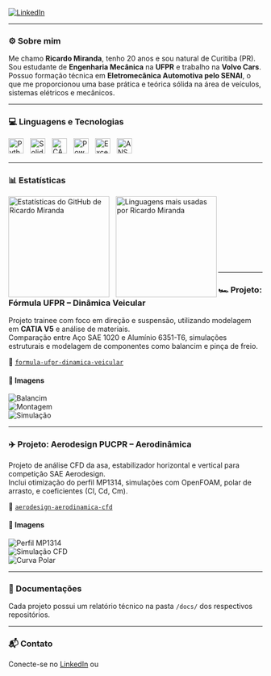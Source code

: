 <!-- Link para Devicon (Python) -->
<link rel="stylesheet" type='text/css' href="https://cdn.jsdelivr.net/gh/devicons/devicon@latest/devicon.min.css" />

<!-- Redes sociais -->
<p align="left">
    <a href="https://www.linkedin.com/in/ricardomiranda29" target="_blank">
        <img 
            alt="LinkedIn" 
            title="Conecte-se comigo no LinkedIn" 
            src="https://img.shields.io/badge/LinkedIn-Conecte--se-blue?style=for-the-badge&logo=linkedin&logoColor=white" 
        />
    </a>
</p>

---

### ⚙️ Sobre mim

Me chamo **Ricardo Miranda**, tenho 20 anos e sou natural de Curitiba (PR).  
Sou estudante de **Engenharia Mecânica** na **UFPR** e trabalho na **Volvo Cars**.  
Possuo formação técnica em **Eletromecânica Automotiva pelo SENAI**, o que me proporcionou uma base prática e teórica sólida na área de veículos, sistemas elétricos e mecânicos.

---

### 💻 Linguagens e Tecnologias

<img align="left" alt="Python" title="Python" width="30px" style="padding-right: 10px;" src="https://cdn.jsdelivr.net/gh/devicons/devicon@latest/icons/python/python-original.svg" />
<img align="left" alt="SolidWorks" title="SolidWorks" width="30px" style="padding-right: 10px;" src="https://cdn.worldvectorlogo.com/logos/solidworks.svg" />
<img align="left" alt="CATIA V5" title="CATIA V5" width="30px" style="padding-right: 10px;" src="https://www.3ds.com/fileadmin/PRODUCTS/CATIA/logo/catia-v5-logo.png" />
<img align="left" alt="Power BI" title="Power BI" width="30px" style="padding-right: 10px;" src="https://upload.wikimedia.org/wikipedia/commons/thumb/c/cf/New_Power_BI_Logo.svg/512px-New_Power_BI_Logo.svg.png" />
<img align="left" alt="Excel" title="Excel" width="30px" style="padding-right: 10px;" src="https://upload.wikimedia.org/wikipedia/commons/thumb/7/73/Microsoft_Excel_2013-2019_logo.svg/512px-Microsoft_Excel_2013-2019_logo.svg.png" />
<img align="left" alt="ANSYS" title="ANSYS" width="30px" style="padding-right: 10px;" src="https://upload.wikimedia.org/wikipedia/commons/thumb/e/e4/ANSYS_logo.svg/320px-ANSYS_logo.svg.png" />

<br/><br/>

---

### 📊 Estatísticas

<p>
  <img 
    align="left" 
    alt="Estatísticas do GitHub de Ricardo Miranda" 
    height="200" 
    style="padding-right: 10px;" 
    src="https://github-readme-stats.vercel.app/api?username=RicardoMiranda2909&show_icons=true&theme=tokyonight&include_all_commits=true&locale=pt-br" 
  />

  <img 
    align="left" 
    alt="Linguagens mais usadas por Ricardo Miranda" 
    height="200" 
    src="https://github-readme-stats.vercel.app/api/top-langs/?username=RicardoMiranda2909&theme=tokyonight&layout=compact&custom_title=Ferramentas%20e%20Scripts&langs_count=6" 
  />
</p>

<br/><br/><br/><br/><br/><br/><br/><br/>

---

### 🏎️ Projeto: Fórmula UFPR – Dinâmica Veicular

Projeto trainee com foco em direção e suspensão, utilizando modelagem em **CATIA V5** e análise de materiais.  
Comparação entre Aço SAE 1020 e Alumínio 6351-T6, simulações estruturais e modelagem de componentes como balancim e pinça de freio.

📁 [`formula-ufpr-dinamica-veicular`](https://github.com/RicardoMiranda2909/formula-ufpr-dinamica-veicular)

#### 📸 Imagens
![Balancim](https://github.com/RicardoMiranda2909/formula-ufpr-dinamica-veicular/blob/main/images/formula_ufpr_page1_img1.png?raw=true)  
![Montagem](https://github.com/RicardoMiranda2909/formula-ufpr-dinamica-veicular/blob/main/images/formula_ufpr_page3_img1.jpeg?raw=true)  
![Simulação](https://github.com/RicardoMiranda2909/formula-ufpr-dinamica-veicular/blob/main/images/formula_ufpr_page3_img2.png?raw=true)

---

### ✈️ Projeto: Aerodesign PUCPR – Aerodinâmica

Projeto de análise CFD da asa, estabilizador horizontal e vertical para competição SAE Aerodesign.  
Inclui otimização do perfil MP1314, simulações com OpenFOAM, polar de arrasto, e coeficientes (Cl, Cd, Cm).

📁 [`aerodesign-aerodinamica-cfd`](https://github.com/RicardoMiranda2909/aerodesign-aerodinamica-cfd)

#### 📸 Imagens
![Perfil MP1314](https://github.com/RicardoMiranda2909/aerodesign-aerodinamica-cfd/blob/main/images/aerodesign_page1_img1.png?raw=true)  
![Simulação CFD](https://github.com/RicardoMiranda2909/aerodesign-aerodinamica-cfd/blob/main/images/aerodesign_page1_img2.png?raw=true)  
![Curva Polar](https://github.com/RicardoMiranda2909/aerodesign-aerodinamica-cfd/blob/main/images/aerodesign_page5_img1.jpeg?raw=true)

---

### 📄 Documentações

Cada projeto possui um relatório técnico na pasta `/docs/` dos respectivos repositórios.

---

### 📬 Contato

Conecte-se no [LinkedIn](https://www.linkedin.com/in/ricardomiranda29) ou
